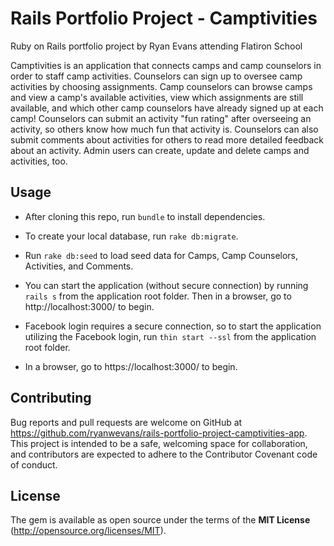 # Rails Portfolio Project - Camptivities

 Ruby on Rails portfolio project by Ryan Evans attending Flatiron School

Camptivities is an application that connects camps and camp counselors in order to staff camp activities.  Counselors can sign up to oversee camp activities by choosing assignments.  Camp counselors can browse camps and view a camp's available activities, view which assignments are still available, and which other camp counselors have already signed up at each camp!
Counselors can submit an activity "fun rating" after overseeing an activity, so others know how much fun that activity is.  Counselors can also submit comments about activities for others to read more detailed feedback about an activity.
Admin users can create, update and delete camps and activities, too.


## Usage

- After cloning this repo, run `bundle` to install dependencies.
- To create your local database, run `rake db:migrate`.
- Run `rake db:seed` to load seed data for Camps, Camp Counselors, Activities, and Comments.
- You can start the application (without secure connection) by running `rails s` from the application root folder. Then in a browser, go to http://localhost:3000/ to begin.

- Facebook login requires a secure connection, so to start the application utilizing the Facebook login, run `thin start --ssl` from the application root folder.
- In a browser, go to https://localhost:3000/ to begin.




## Contributing

Bug reports and pull requests are welcome on GitHub at https://github.com/ryanwevans/rails-portfolio-project-camptivities-app. This project is intended to be a safe, welcoming space for collaboration, and contributors are expected to adhere to the Contributor Covenant code of conduct.



## License

The gem is available as open source under the terms of the **MIT License** (http://opensource.org/licenses/MIT).
